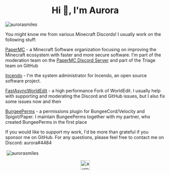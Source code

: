 <h1 align="center">Hi 👋, I'm Aurora</h1>

<p align="left"> <img src="https://komarev.com/ghpvc/?username=aurorasmiles" alt="aurorasmiles" /> </p>
You might know me from various Minecraft Discords! 
I usually work on the following stuff:

[PaperMC](https://github.com/papermc) - a Minecraft Software organization focusing on improving the Minecraft ecosystem with faster and more secure software.
I'm part of the moderation team on the [PaperMC Discord Server](https://discord.gg/papermc) and part of the Triage team on GitHub

[Incendo](https://github.com/Incendo) - I'm the system administrator for Incendo, an open source software project.

[FastAsyncWorldEdit](https://github.com/IntellectualSites/FastAsyncWorldEdit/) - a high performance Fork of WorldEdit.
I usually help with supporting and moderating the Discord and GitHub issues, but I also fix some issues now and then

[BungeePerms](https://github.com/weaondara/BungeePerms) - a permissions plugin for BungeeCord/Velocity and Spigot/Paper.
I maintain BungeePerms together with my partner, who created BungeePerms in the first place


If you would like to support my work, I'd be more than grateful if you sponsor me on GitHub.
For any questions, please feel free to contact me on Discord: aurora#4484

<p>&nbsp;<img align="center" src="https://github-readme-stats.vercel.app/api?username=aurorasmiles&show_icons=true" alt="aurorasmiles" /></p>

<p align="center">
<a href="https://twitter.com/aurora_smiles_" target="blank"><img align="center" src="https://cdn.jsdelivr.net/npm/simple-icons@3.0.1/icons/twitter.svg" alt="aurora_smiles_" height="30" width="30" /></a>
</p>
